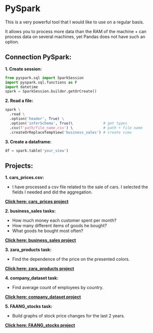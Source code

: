 # PySpark

This is a very powerful tool that I would like to use on a regular basis. 

It allows you to process more data than the RAM of the machine + can process data on several machines, yet Pandas does not have such an option.

## Connection PySpark:

**1. Create session:**
```python
from pyspark.sql import SparkSession
import pyspark.sql.functions as F
import datetime
spark = SparkSession.builder.getOrCreate()
```

**2. Read a file:**
```python
spark \
  .read \
  .option('header', True) \
  .option('inferSchema', True)\              # get types
  .csv(f'path/file_name.csv') \              # path + file name
  .createOrReplaceTempView('business_sales') # create view
```

**3. Create a dataframe:**
```python
df = spark.table('your_view')
```

## Projects:
**1. cars_prices.csv:** 
- I have processed a csv file related to the sale of cars. I selected the fields I needed and did the aggregation.

**[Click here: cars_prices project](https://github.com/prosimpleee/data_engineering_/blob/main/python_pyspark/cars_prices.ipynb)**

**2. business_sales tasks:** 
- How much money each customer spent per month? 
- How many different items of goods he bought?
- What goods he bought most often?

**[Click here: business_sales project](https://github.com/prosimpleee/data_engineering_/blob/main/python_pyspark/business_sales_pyspark.ipynb)**

**3. zara_products task:**
- Find the dependence of the price on the presented colors.

**[Click here: zara_products project](https://github.com/prosimpleee/data_engineering_/blob/main/python_pyspark/zara_products_color.ipynb)** 

**4. company_dataset task:**
- Find average count of employees by country.

**[Click here: company_dataset project](https://github.com/prosimpleee/data_engineering_/blob/main/python_pyspark/company_dataset.ipynb)** 

**5. FAANG_stocks task:**
- Build graphs of stock price changes for the last 2 years.

**[Click here: FAANG_stocks project](https://github.com/prosimpleee/data_engineering_/blob/main/python_pyspark/FAANG_stocks.ipynb)**
